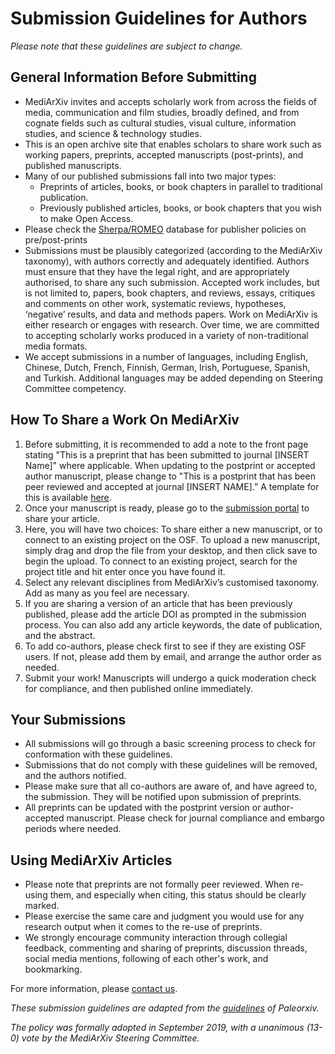 # Submission Guidelines for Authors

*Please note that these guidelines are subject to change.*

## General Information Before Submitting

* MediArXiv invites and accepts scholarly work from across the fields of media, communication and film studies, broadly defined, and from cognate fields such as cultural studies, visual culture, information studies, and science & technology studies. 
* This is an open archive site that enables scholars to share work such as working papers, preprints, accepted manuscripts (post-prints), and published manuscripts.
* Many of our published submissions fall into two major types:
	* Preprints of articles, books, or book chapters in parallel to traditional publication.
	* Previously published articles, books, or book chapters that you wish to make Open Access.
* Please check the [Sherpa/ROMEO](http://www.sherpa.ac.uk/romeo/index.php) database for publisher policies on pre/post-prints
* Submissions must be plausibly categorized (according to the MediArXiv taxonomy), with authors correctly and adequately identified. Authors must ensure that they have the legal right, and are appropriately authorised, to share any such submission. Accepted work includes, but is not limited to, papers, book chapters, and reviews, essays, critiques and comments on other work, systematic reviews, hypotheses, ‘negative’ results, and data and methods papers. Work on MediArXiv is either research or engages with research. Over time, we are committed to accepting scholarly works produced in a variety of non-traditional media formats.
* We accept submissions in a number of languages, including English, Chinese, Dutch, French, Finnish, German, Irish, Portuguese, Spanish, and Turkish. Additional languages may be added depending on Steering Committee competency.
 
## How To Share a Work On MediArXiv

1. Before submitting, it is recommended to add a note to the front page stating "This is a preprint that has been submitted to journal [INSERT Name]" where applicable. When updating to the postprint or accepted author manuscript, please change to "This is a postprint that has been peer reviewed and accepted at journal [INSERT NAME].” A template for this is available [here](https://github.com/MediArXiv/resources/blob/master/Cover_Letter_Template.md).
2. Once your manuscript is ready, please go to the [submission portal](https://mediarxiv.org/submit) to share your article.
3. Here, you will have two choices: To share either a new manuscript, or to connect to an existing project on the OSF. To upload a new manuscript, simply drag and drop the file from your desktop, and then click save to begin the upload. To connect to an existing project, search for the project title and hit enter once you have found it.
4. Select any relevant disciplines from MediArXiv’s customised taxonomy. Add as many as you feel are necessary.
5. If you are sharing a version of an article that has been previously published, please add the article DOI as prompted in the submission process. You can also add any article keywords, the date of publication, and the abstract.
6. To add co-authors, please check first to see if they are existing OSF users. If not, please add them by email, and arrange the author order as needed.
7. Submit your work! Manuscripts will undergo a quick moderation check for compliance, and then published online immediately.

## Your Submissions

* All submissions will go through a basic screening process to check for conformation with these guidelines.
* Submissions that do not comply with these guidelines will be removed, and the authors notified.
* Please make sure that all co-authors are aware of, and have agreed to, the submission. They will be notified upon submission of preprints.
* All preprints can be updated with the postprint version or author-accepted manuscript. Please check for journal compliance and embargo periods where needed.
 
## Using MediArXiv Articles

* Please note that preprints are not formally peer reviewed. When re-using them, and especially when citing, this status should be clearly marked.
* Please exercise the same care and judgment you would use for any research output when it comes to the re-use of preprints.
* We strongly encourage community interaction through collegial feedback, commenting and sharing of preprints, discussion threads, social media mentions, following of each other's work, and bookmarking.

For more information, please [contact us](mailto:mediarxiv@mediarxiv.com).

*These submission guidelines are adapted from the [guidelines](https://github.com/paleorXiv/resources/blob/master/PaleorXiv%20submission%20guidelines%20for%20authors.pdf) of Paleorxiv.*

*The policy was formally adopted in September 2019, with a unanimous (13-0) vote by the MediArXiv Steering Committee.*
